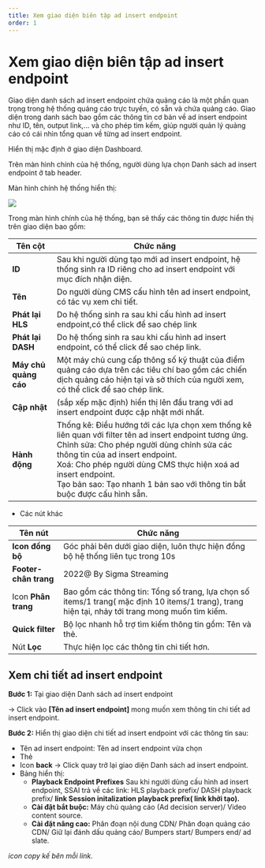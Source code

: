 ```yaml
---
title: Xem giao diện biên tập ad insert endpoint
order: 1
---
```

#  Xem giao diện biên tập ad insert endpoint

Giao diện danh sách ad insert endpoint chứa quảng cáo là một phần quan trọng trong hệ thống quảng cáo trực tuyến, có sẵn và chứa quảng cáo. Giao diện trong danh sách bao gồm các thông tin cơ bản về ad insert endpoint như ID, tên, output link,... và cho phép tìm kếm, giúp người quản lý quảng cáo có cái nhìn tổng quan về từng ad insert endpoint.

Hiển thị mặc định ở giao diện Dashboard.

Trên màn hình chính của hệ thống, người dùng lựa chọn Danh sách ad insert endpoint ở tab header.

Màn hình chính hệ thống hiển thị:

![](//images/dai/list-endpoint.PNG)

Trong màn hình chính của hệ thống, bạn sẽ thấy các thông tin được hiển thị trên giao diện bao gồm:
  
     
| Tên cột        | Chức năng                                                    |
| -------------- | ------------------------------------------------------------ |
| **ID**         | Sau khi người dùng tạo mới ad insert endpoint, hệ thống sinh ra ID riêng cho ad insert endpoint với mục đích nhận diện. |
| **Tên**        | Do người dùng CMS cấu hình tên ad insert endpoint, có tác vụ xem chi tiết.                          |
| **Phát lại HLS**      | Do hệ thống sinh ra sau khi cấu hình ad insert endpoint,có thể click để sao chép link |
| **Phát lại DASH** | Do hệ thống sinh ra sau khi cấu hình ad insert endpoint, có thể click để sao chép link.                      |
| **Máy chủ quảng cáo**   | Một máy chủ cung cấp thông số kỹ thuật của điểm quảng cáo dựa trên các tiêu chí bao gồm các chiến dịch quảng cáo hiện tại và sở thích của người xem, có thể click để sao chép link.  |
| **Cập nhật**   | (sắp xếp mặc định) hiển thị lên đầu trang với ad insert endpoint được cập nhật mới nhất. |
| **Hành động**  | Thống kê: Điều hướng tới các lựa chọn xem thống kê liên quan với filter tên ad insert endpoint tương ứng. <br /> Chỉnh sửa: Cho phép người dùng chỉnh sửa các thông tin của ad insert endpoint. <br />Xoá: Cho phép người dùng CMS thực hiện xoá ad insert endpoint. <br /> Tạo bản sao: Tạo nhanh 1 bản sao với thông tin bắt buộc được cấu hình sẵn. |

* Các nút khác

| Tên nút                | Chức năng                                                    |
| ---------------------- | ------------------------------------------------------------ | 
| **Icon đồng bộ**       | Góc phải bên dưới giao diện, luôn thực hiện đồng bộ hệ thống liên tục trong 10s | ![](../../image/icon_sync.png)         |
| **Footer- chân trang** | 2022@ By Sigma Streaming                                     | 
| Icon **Phân trang**           | Bao gồm các thông tin: Tổng số trang, lựa chọn số items/1 trang( mặc định 10 items/1 trang), trang hiện tại, nhảy tới trang mong muốn tìm kiếm. |
| **Quick filter**       | Bộ lọc nhanh hỗ trợ tìm kiếm thông tin gồm: Tên và thẻ. |
| Nút **Lọc**      | Thực hiện lọc các thông tin chi tiết hơn. | 

## Xem chi tiết ad insert endpoint

**Bước 1:** Tại giao diện Danh sách ad insert endpoint

→ Click vào **[Tên ad insert endpoint]** mong muốn xem thông tin chi tiết ad insert endpoint.

**Bước 2:** Hiển thị giao diện chi tiết ad insert endpoint với các thông tin sau:

* Tên ad insert endpoint: Tên ad insert endpoint vừa chọn
* Thẻ
* Icon **back** → Click quay trở lại giao diện Danh sách ad insert endpoint.
* Bảng hiển thị:
    * **Playback Endpoint Prefixes**  Sau khi người dùng cấu hình ad insert endpoint, SSAI trả về các link: HLS playback prefix/ DASH playback prefix/ **link Session initalization playback prefix( link khởi tạo).**
    * **Cài đặt bắt buộc:** Máy chủ quảng cáo (Ad decision server)/ Video content source.
    * **Cài đặt nâng cao:** Phân đoạn nội dung CDN/ Phân đoạn quảng cáo CDN/ Giữ lại đánh dấu quảng cáo/ Bumpers start/ Bumpers end/ ad slate.
    
*icon copy kế bên mỗi link.* 